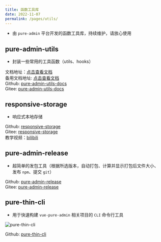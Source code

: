 ```yaml
---
title: 函数工具库
date: 2022-11-07
permalink: /pages/utils/
---
```


- 由 `pure-admin` 平台开发的函数工具库，持续维护，请放心使用

## pure-admin-utils

- 封装一些常用的工具函数（utils、hooks）

文档地址：[点击查看文档](https://pure-admin-utils.netlify.app)  
备用文档地址: [点击查看文档](https://xiaoxian521.github.io/pure-admin-utils-docs)  
Github: [pure-admin-utils-docs](https://github.com/xiaoxian521/pure-admin-utils-docs)  
Gitee: [pure-admin-utils-docs](https://gitee.com/yiming_chang/pure-admin-utils-docs)

## responsive-storage

- 响应式本地存储

Github: [responsive-storage](https://github.com/xiaoxian521/responsive-storage)  
Gitee: [responsive-storage](https://gitee.com/yiming_chang/responsive-storage)  
教学视频：[bilibili](https://www.bilibili.com/video/BV1RT411u7fh/)

## pure-admin-release

- 超简单的发包工具（根据所选版本，自动打包、计算并显示打包后文件大小、发布 `npm`、提交 `git`）

Github: [pure-admin-release](https://github.com/xiaoxian521/pure-admin-release)  
Gitee: [pure-admin-release](https://gitee.com/yiming_chang/pure-admin-release)

## pure-thin-cli

- 用于快速构建 `vue-pure-admin` 相关项目的 `CLI` 命令行工具

![pure-thin-cli](~@alias/img/guide/pure-thin-cli.gif)

Github: [pure-thin-cli](https://github.com/Ten-K/pure-thin-cli)
